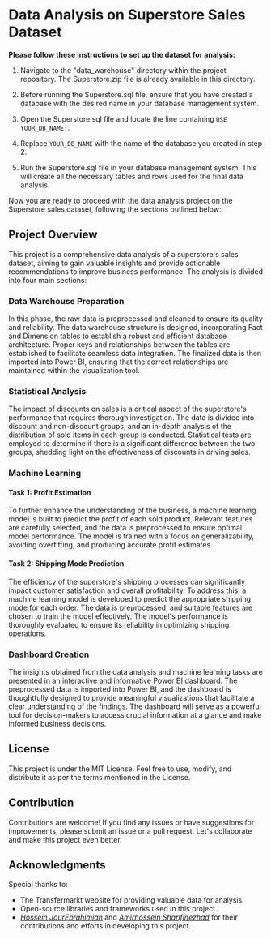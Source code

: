 # Data Analysis on Superstore Sales Dataset



**Please follow these instructions to set up the dataset for analysis:**

1. Navigate to the "data_warehouse" directory within the project repository. The Superstore.zip file is already available in this directory.

2. Before running the Superstore.sql file, ensure that you have created a database with the desired name in your database management system.

3. Open the Superstore.sql file and locate the line containing `USE YOUR_DB_NAME;`.

4. Replace `YOUR_DB_NAME` with the name of the database you created in step 2.

5. Run the Superstore.sql file in your database management system. This will create all the necessary tables and rows used for the final data analysis.

Now you are ready to proceed with the data analysis project on the Superstore sales dataset, following the sections outlined below:

## Project Overview

This project is a comprehensive data analysis of a superstore's sales dataset, aiming to gain valuable insights and provide actionable recommendations to improve business performance. The analysis is divided into four main sections:

### Data Warehouse Preparation

In this phase, the raw data is preprocessed and cleaned to ensure its quality and reliability. The data warehouse structure is designed, incorporating Fact and Dimension tables to establish a robust and efficient database architecture. Proper keys and relationships between the tables are established to facilitate seamless data integration. The finalized data is then imported into Power BI, ensuring that the correct relationships are maintained within the visualization tool.

### Statistical Analysis

The impact of discounts on sales is a critical aspect of the superstore's performance that requires thorough investigation. The data is divided into discount and non-discount groups, and an in-depth analysis of the distribution of sold items in each group is conducted. Statistical tests are employed to determine if there is a significant difference between the two groups, shedding light on the effectiveness of discounts in driving sales.

### Machine Learning

#### Task 1: Profit Estimation

To further enhance the understanding of the business, a machine learning model is built to predict the profit of each sold product. Relevant features are carefully selected, and the data is preprocessed to ensure optimal model performance. The model is trained with a focus on generalizability, avoiding overfitting, and producing accurate profit estimates.

#### Task 2: Shipping Mode Prediction

The efficiency of the superstore's shipping processes can significantly impact customer satisfaction and overall profitability. To address this, a machine learning model is developed to predict the appropriate shipping mode for each order. The data is preprocessed, and suitable features are chosen to train the model effectively. The model's performance is thoroughly evaluated to ensure its reliability in optimizing shipping operations.

### Dashboard Creation

The insights obtained from the data analysis and machine learning tasks are presented in an interactive and informative Power BI dashboard. The preprocessed data is imported into Power BI, and the dashboard is thoughtfully designed to provide meaningful visualizations that facilitate a clear understanding of the findings. The dashboard will serve as a powerful tool for decision-makers to access crucial information at a glance and make informed business decisions.

## License

This project is under the MIT License. Feel free to use, modify, and distribute it as per the terms mentioned in the License.

## Contribution

Contributions are welcome! If you find any issues or have suggestions for improvements, please submit an issue or a pull request. Let's collaborate and make this project even better.

## Acknowledgments
Special thanks to:
- The Transfermarkt website for providing valuable data for analysis.
- Open-source libraries and frameworks used in this project.
-  [*Hossein JourEbrahimian*](https://github.com/H055EIN) and [*Amirhossein Sharifinezhad*](https://github.com/Powerostad) for their contributions and efforts in developing this project.